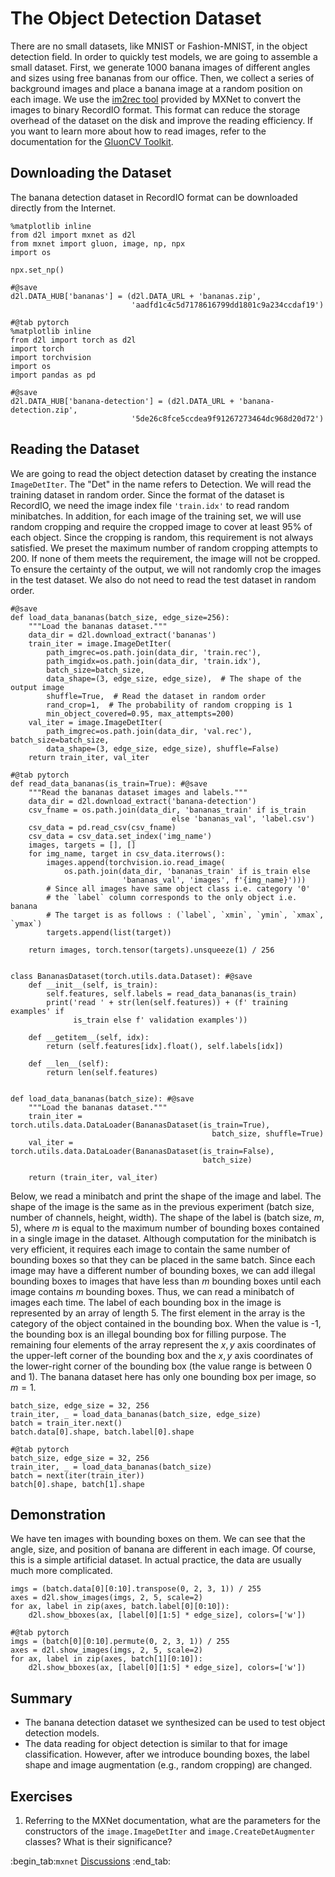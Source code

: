 # The Object Detection Dataset

There are no small datasets, like MNIST or Fashion-MNIST, in the object detection field. In order to quickly test models, we are going to assemble a small dataset. First, we generate 1000 banana images of different angles and sizes using free bananas from our office. Then, we collect a series of background images and place a banana image at a random position on each image. We use the [im2rec tool](https://github.com/apache/incubator-mxnet/blob/master/tools/im2rec.py) provided by MXNet to convert the images to binary RecordIO format. This format can reduce the storage overhead of the dataset on the disk and improve the reading efficiency. If you want to learn more about how to read images, refer to the documentation for the [GluonCV Toolkit](https://gluon-cv.mxnet.io/).


## Downloading the Dataset

The banana detection dataset in RecordIO format can be downloaded directly from the Internet.

```{.python .input}
%matplotlib inline
from d2l import mxnet as d2l
from mxnet import gluon, image, np, npx
import os

npx.set_np()

#@save
d2l.DATA_HUB['bananas'] = (d2l.DATA_URL + 'bananas.zip',
                           'aadfd1c4c5d7178616799dd1801c9a234ccdaf19')
```

```{.python .input}
#@tab pytorch
%matplotlib inline
from d2l import torch as d2l
import torch
import torchvision
import os
import pandas as pd

#@save
d2l.DATA_HUB['banana-detection'] = (d2l.DATA_URL + 'banana-detection.zip',
                           '5de26c8fce5ccdea9f91267273464dc968d20d72')
```

## Reading the Dataset

We are going to read the object detection dataset by creating the instance `ImageDetIter`. The "Det" in the name refers to Detection. We will read the training dataset in random order. Since the format of the dataset is RecordIO, we need the image index file `'train.idx'` to read random minibatches. In addition, for each image of the training set, we will use random cropping and require the cropped image to cover at least 95% of each object. Since the cropping is random, this requirement is not always satisfied. We preset the maximum number of random cropping attempts to 200. If none of them meets the requirement, the image will not be cropped. To ensure the certainty of the output, we will not randomly crop the images in the test dataset. We also do not need to read the test dataset in random order.

```{.python .input}
#@save
def load_data_bananas(batch_size, edge_size=256):
    """Load the bananas dataset."""
    data_dir = d2l.download_extract('bananas')
    train_iter = image.ImageDetIter(
        path_imgrec=os.path.join(data_dir, 'train.rec'),
        path_imgidx=os.path.join(data_dir, 'train.idx'),
        batch_size=batch_size,
        data_shape=(3, edge_size, edge_size),  # The shape of the output image
        shuffle=True,  # Read the dataset in random order
        rand_crop=1,  # The probability of random cropping is 1
        min_object_covered=0.95, max_attempts=200)
    val_iter = image.ImageDetIter(
        path_imgrec=os.path.join(data_dir, 'val.rec'), batch_size=batch_size,
        data_shape=(3, edge_size, edge_size), shuffle=False)
    return train_iter, val_iter
```

```{.python .input}
#@tab pytorch
def read_data_bananas(is_train=True): #@save
    """Read the bananas dataset images and labels."""
    data_dir = d2l.download_extract('banana-detection')
    csv_fname = os.path.join(data_dir, 'bananas_train' if is_train
                                    else 'bananas_val', 'label.csv')
    csv_data = pd.read_csv(csv_fname)
    csv_data = csv_data.set_index('img_name')
    images, targets = [], []
    for img_name, target in csv_data.iterrows():
        images.append(torchvision.io.read_image(
            os.path.join(data_dir, 'bananas_train' if is_train else
                         'bananas_val', 'images', f'{img_name}')))
        # Since all images have same object class i.e. category '0'
        # the `label` column corresponds to the only object i.e. banana
        # The target is as follows : (`label`, `xmin`, `ymin`, `xmax`, `ymax`)
        targets.append(list(target))

    return images, torch.tensor(targets).unsqueeze(1) / 256


class BananasDataset(torch.utils.data.Dataset): #@save
    def __init__(self, is_train):
        self.features, self.labels = read_data_bananas(is_train)
        print('read ' + str(len(self.features)) + (f' training examples' if
              is_train else f' validation examples'))

    def __getitem__(self, idx):
        return (self.features[idx].float(), self.labels[idx])

    def __len__(self):
        return len(self.features)


def load_data_bananas(batch_size): #@save
    """Load the bananas dataset."""
    train_iter = torch.utils.data.DataLoader(BananasDataset(is_train=True),
                                             batch_size, shuffle=True)
    val_iter = torch.utils.data.DataLoader(BananasDataset(is_train=False),
                                           batch_size)

    return (train_iter, val_iter)
```

Below, we read a minibatch and print the shape of the image and label. The shape of the image is the same as in the previous experiment (batch size, number of channels, height, width). The shape of the label is (batch size, $m$, 5), where $m$ is equal to the maximum number of bounding boxes contained in a single image in the dataset. Although computation for the minibatch is very efficient, it requires each image to contain the same number of bounding boxes so that they can be placed in the same batch. Since each image may have a different number of bounding boxes, we can add illegal bounding boxes to images that have less than $m$ bounding boxes until each image contains $m$ bounding boxes. Thus, we can read a minibatch of images each time. The label of each bounding box in the image is represented by an array of length 5. The first element in the array is the category of the object contained in the bounding box. When the value is -1, the bounding box is an illegal bounding box for filling purpose. The remaining four elements of the array represent the $x, y$ axis coordinates of the upper-left corner of the bounding box and the $x, y$ axis coordinates of the lower-right corner of the bounding box (the value range is between 0 and 1). The banana dataset here has only one bounding box per image, so $m=1$.

```{.python .input}
batch_size, edge_size = 32, 256
train_iter, _ = load_data_bananas(batch_size, edge_size)
batch = train_iter.next()
batch.data[0].shape, batch.label[0].shape
```

```{.python .input}
#@tab pytorch
batch_size, edge_size = 32, 256
train_iter, _ = load_data_bananas(batch_size)
batch = next(iter(train_iter))
batch[0].shape, batch[1].shape
```

## Demonstration

We have ten images with bounding boxes on them. We can see that the angle, size, and position of banana are different in each image. Of course, this is a simple artificial dataset. In actual practice, the data are usually much more complicated.

```{.python .input}
imgs = (batch.data[0][0:10].transpose(0, 2, 3, 1)) / 255
axes = d2l.show_images(imgs, 2, 5, scale=2)
for ax, label in zip(axes, batch.label[0][0:10]):
    d2l.show_bboxes(ax, [label[0][1:5] * edge_size], colors=['w'])
```

```{.python .input}
#@tab pytorch
imgs = (batch[0][0:10].permute(0, 2, 3, 1)) / 255
axes = d2l.show_images(imgs, 2, 5, scale=2)
for ax, label in zip(axes, batch[1][0:10]):
    d2l.show_bboxes(ax, [label[0][1:5] * edge_size], colors=['w'])
```

## Summary

* The banana detection dataset we synthesized can be used to test object detection models.
* The data reading for object detection is similar to that for image classification. However, after we introduce bounding boxes, the label shape and image augmentation (e.g., random cropping) are changed.


## Exercises

1. Referring to the MXNet documentation, what are the parameters for the constructors of the `image.ImageDetIter` and `image.CreateDetAugmenter` classes? What is their significance?

:begin_tab:`mxnet`
[Discussions](https://discuss.d2l.ai/t/372)
:end_tab:
